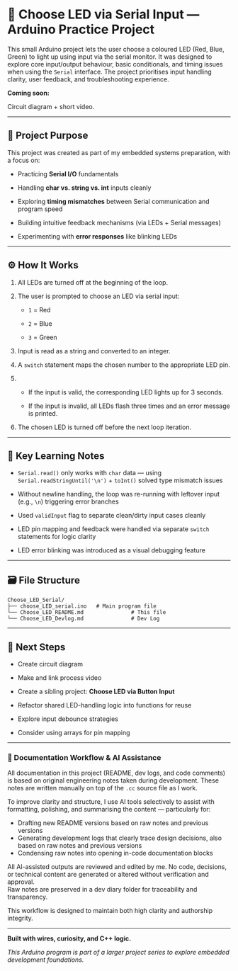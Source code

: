 # 🔌 Choose LED via Serial Input — Arduino Practice Project

This small Arduino project lets the user choose a coloured LED (Red, Blue, Green) to light up using input via the serial monitor. It was designed to explore core input/output behaviour, basic conditionals, and timing issues when using the `Serial` interface. The project prioritises input handling clarity, user feedback, and troubleshooting experience.

**Coming soon:**

Circuit diagram + short video.

---
## 🎯 Project Purpose

This project was created as part of my embedded systems preparation, with a focus on:

- Practicing **Serial I/O** fundamentals
    
- Handling **char vs. string vs. int** inputs cleanly
    
- Exploring **timing mismatches** between Serial communication and program speed
    
- Building intuitive feedback mechanisms (via LEDs + Serial messages)
    
- Experimenting with **error responses** like blinking LEDs

---
## ⚙️ How It Works

1. All LEDs are turned off at the beginning of the loop.
    
2. The user is prompted to choose an LED via serial input:
    
    - `1` = Red
        
    - `2` = Blue
        
    - `3` = Green
        
3. Input is read as a string and converted to an integer.
    
4. A `switch` statement maps the chosen number to the appropriate LED pin.
    
5. - If the input is valid, the corresponding LED lights up for 3 seconds.
        
    - If the input is invalid, all LEDs flash three times and an error message is printed.
        
6. The chosen LED is turned off before the next loop iteration.

---
## 🧠 Key Learning Notes

- `Serial.read()` only works with `char` data — using `Serial.readStringUntil('\n')` + `toInt()` solved type mismatch issues
    
- Without newline handling, the loop was re-running with leftover input (e.g., `\n`) triggering error branches
    
- Used `validInput` flag to separate clean/dirty input cases cleanly
    
- LED pin mapping and feedback were handled via separate `switch` statements for logic clarity
    
- LED error blinking was introduced as a visual debugging feature

---
## 🗃️ File Structure

```
Choose_LED_Serial/
├── choose_LED_serial.ino   # Main program file
└── Choose_LED_README.md               # This file
└── Choose_LED_Devlog.md               # Dev Log
```

---

## 🚧 Next Steps

- Create circuit diagram
	
- Make and link process video
	
- Create a sibling project: **Choose LED via Button Input**
    
- Refactor shared LED-handling logic into functions for reuse
    
- Explore input debounce strategies
    
- Consider using arrays for pin mapping

---

### 🧠 Documentation Workflow & AI Assistance

All documentation in this project (README, dev logs, and code comments) is based on original engineering notes taken during development. These notes are written manually on top of the `.cc` source file as I work.

To improve clarity and structure, I use AI tools selectively to assist with formatting, polishing, and summarising the content — particularly for:
- Drafting new README versions based on raw notes and previous versions
- Generating development logs that clearly trace design decisions, also based on raw notes and previous versions
- Condensing raw notes into opening in-code documentation blocks

All AI-assisted outputs are reviewed and edited by me. No code, decisions, or technical content are generated or altered without verification and approval.  
Raw notes are preserved in a dev diary folder for traceability and transparency.

This workflow is designed to maintain both high clarity and authorship integrity.

---

**Built with wires, curiosity, and C++ logic.**

_This Arduino program is part of a larger project series to explore embedded development foundations._
